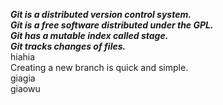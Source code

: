 ***Git is a distributed version control system.***  
***Git is a free software distributed under the GPL.***  
***Git has a mutable index called stage.***  
***Git tracks changes of files.***  
hiahia  
Creating a new branch is quick and simple.  
giagia  
giaowu  
